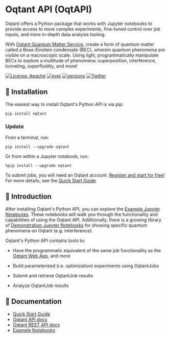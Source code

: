 # Oqtant API (OqtAPI)

Oqtant offers a Python package that works with Jupyter notebooks to provide access to more complex experiments, fine-tuned control over job inputs, and more in-depth data analysis tooling.

With [Oqtant Quantum Matter Service](https://oqtant.infleqtion.com), create a form of quantum matter called a Bose-Einstein condensate (BEC), wherein quantum phenomena are visible on a macroscopic scale. Using light, programmatically manipulate BECs to explore a multitude of phenomena: superposition, interference, tunneling, superfluidity, and more!

[![License: Apache](https://img.shields.io/badge/License-Apache-yellow.svg)](https://opensource.org/licenses/Apache-2.0)
[![pypi](https://img.shields.io/pypi/v/oqtant.svg)](https://pypi.python.org/pypi/oqtant)
[![versions](https://img.shields.io/pypi/pyversions/bert-schemas.svg)](https://pypi.python.org/pypi/bert-schemas)
[![Twitter](https://img.shields.io/twitter/url/https/twitter.com/Infleqtion.svg?style=social&label=Follow%20%40Infleqtion)](https://twitter.com/Infleqtion)

## 🚀 Installation

The easiest way to install Oqtant's Python API is via pip:

```shell
pip install oqtant
```

### Update

From a terminal, run:

```shell
pip install --upgrade oqtant
```

Or from within a Jupyter notebook, run:

```shell
%pip install --upgrade oqtant
```

To submit jobs, you will need an Oqtant account. [Register and start for free!](https://oqtant.infleqtion.com)
For more details, see the [Quick Start Guide](https://oqtant-docs.infleqtion.com/INSTALL)

## 🧭 Introduction

After installing Oqtant's Python API, you can explore the [Example Jupyter Notebooks](https://gitlab.com/infleqtion/albert/oqtant/-/tree/main/documentation/examples). These notebooks will walk you through the functionality and capabilities of using the Oqtant API. Additionally, there is a growing library of [Demonstration Jupyter Notebooks](https://gitlab.com/infleqtion/albert/oqtant/-/tree/main/documentation/examples/demos) for showing specific quantum phenomena on Oqtant (e.g. interference).

Oqtant's Python API contains tools to:

- Have the programmatic equivalent of the same job functionality as the [Oqtant Web App](https://oqtant.infleqtion.com), and more

- Build parameterized (i.e. optimization) experiments using OqtantJobs

- Submit and retrieve OqtantJob results

- Analyze OqtantJob results

## 📓 Documentation

- [Quick Start Guide](https://oqtant-docs.infleqtion.com/INSTALL)
- [Oqtant API docs](https://oqtant-docs.infleqtion.com/oqtant_client_docs)
- [Oqtant REST API docs](https://oqtant-docs.infleqtion.com/oqtant_rest_api_docs)
- [Example Notebooks](https://oqtant-docs.infleqtion.com/examples/hello_world)
